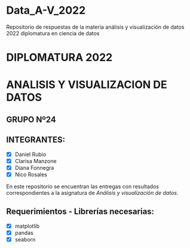 # Data_A-V_2022
Repositorio de respuestas de la materia análisis y visualización de datos 2022 diplomatura en ciencia de datos

# **DIPLOMATURA 2022**

# ANALISIS Y VISUALIZACION DE DATOS

## GRUPO Nº24

## INTEGRANTES:
   - [x] Daniel Rubio
   - [x] Clarisa Manzone
   - [x] Diana Fonnegra
   - [x] Nico Rosales  
   
En este repositorio se encuentran las entregas con resultados correspondientes a la asignatura de _Análisis y visualización de datos_.

## **Requerimientos - Librerías necesarias**:
   - [x] matplotlib
   - [x] pandas
   - [x] seaborn
